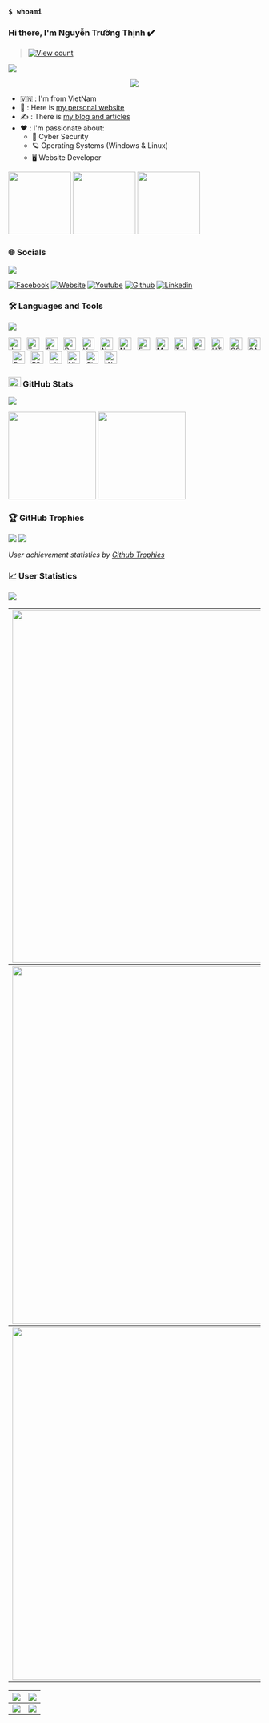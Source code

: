 ### `$ whoami`



### Hi there, I'm Nguyễn Trường Thịnh ✔️

> [![View count](https://visitcount.itsvg.in/api?id=lucthienphong1120&color=6&icon=0&pretty=true)](https://visitcount.itsvg.in/api?id=lucthienphong1120)

<img src="https://user-images.githubusercontent.com/73097560/115834477-dbab4500-a447-11eb-908a-139a6edaec5c.gif">

<p align="center" color="#36BCF7FF"><img src="https://readme-typing-svg.herokuapp.com?lines=I'm+a+Security+Engineer;I'm+a+Full+Stack+Developer;I'm+a+Blogger"></p>

- 🇻🇳 : I'm from VietNam
- 👀 : Here is <a href="https://www.ltp110.tk">my personal website</a>
- ✍️ : There is <a href="https://www.crf-blogger.gq">my blog and articles</a>
- ❤️ : I'm passionate about:
  - 🔐 Cyber Security
  - 🪐 Operating Systems (Windows & Linux)
  - 🖥️ Website Developer

<span>[<img src="https://images.credly.com/images/73d80597-c0d6-471b-b857-a418535f6dd2/Sec_Breach_Case_Studies.png" width="125">](https://www.credly.com/badges/1d9d15eb-8677-4a30-94bf-37dc373a1489)</span>
<span>[<img src="https://images.credly.com/images/4a42b9d2-df71-4d99-9bac-6069634b988a/Penetration_Testing_-_Inc_Response_Forensics.png" width="125">](https://www.credly.com/badges/41d6637d-003c-4da4-bd15-8be665cd8642)</span>
<span>[<img src="https://images.credly.com/size/340x340/images/0eedb945-52e8-4b9b-bdf6-4ebdd50ca0c8/Intro_to_Cybersec_tools_-_cyber_attacks.png" width="125">](https://www.credly.com/badges/181b0588-77bb-430a-855c-0f61d916bf64)</span>

### 🌐 Socials
<img src="https://user-images.githubusercontent.com/73097560/115834477-dbab4500-a447-11eb-908a-139a6edaec5c.gif">



[![Facebook](https://img.shields.io/badge/Facebook-1877F2?style=for-the-badge&logo=facebook&logoColor=white)](https://www.facebook.com/Thinh.NT.19/)
[![Website](https://img.shields.io/badge/website-000000?style=for-the-badge&logo=About.me&logoColor=white)](https://www.crf-blogger.gq/)
[![Youtube](https://img.shields.io/badge/YouTube-FF0000?style=for-the-badge&logo=youtube&logoColor=white)](https://youtube.com/c/CodingReshapeFuture)
[![Github](https://img.shields.io/badge/GitHub-100000?style=for-the-badge&logo=github&logoColor=white)](https://github.com/Thinhnt19)
[![Linkedin](https://img.shields.io/badge/LinkedIn-0077B5?style=for-the-badge&logo=linkedin&logoColor=white)]()

### 🛠 Languages and Tools
<img src="https://user-images.githubusercontent.com/73097560/115834477-dbab4500-a447-11eb-908a-139a6edaec5c.gif">

<span><img src="https://img.shields.io/badge/JavaScript-282C34?logo=javascript&logoColor=F7DF1E" title="JavaScript" height="25"/></span> &nbsp;
<span><img src="https://img.shields.io/badge/TypeScript-282C34?logo=typescript&logoColor=3178C6" title="TypeScript" height="25"/></span> &nbsp;
<span><img src="https://img.shields.io/badge/ReactJS-282C34?logo=react&logoColor=61DAFB" title="ReactJS" height="25"/></span> &nbsp;
<span><img src="https://img.shields.io/badge/Redux-282C34?logo=redux&logoColor=764ABC" title="Redux" height="25"/></span> &nbsp;
<span><img src="https://img.shields.io/badge/Vue.js-282C34?logo=vue.js&logoColor=4FC08D" title="Vue.js" height="25"/></span> &nbsp;
<span><img src="https://img.shields.io/badge/Nuxt.js-282C34?logo=nuxt.js&logoColor=4FC08D" title="Nuxt.js" height="25"/></span> &nbsp;
<span><img src="https://img.shields.io/badge/Node.js-282C34?logo=node.js&logoColor=00F200" title="Node.js" height="25"/></span> &nbsp;
<span><img src="https://img.shields.io/badge/Express-282C34?logo=express&logoColor=FFFFFF" title="Express.js" height="25"/></span> &nbsp;
<span><img src="https://img.shields.io/badge/MongoDB-282C34?logo=mongodb&logoColor=47A248" title="MongoDB" height="25"/></span> &nbsp;
<span><img src="https://img.shields.io/badge/Tailwind%20CSS-282C34?logo=tailwind-css&logoColor=38B2AC" title="TailwindCSS" height="25"/></span> &nbsp;
<span><img src="https://img.shields.io/badge/Three.js-282C34?logo=three.js&logoColor=FFFFFF" title="Three.js" height="25"/></span> &nbsp;
<span><img src="https://img.shields.io/badge/HTML5-282C34?logo=html5&logoColor=E34F26" title="HTML5" height="25"/></span> &nbsp;
<span><img src="https://img.shields.io/badge/CSS3-282C34?logo=css3&logoColor=1572B6" title="CSS3" height="25"/></span> &nbsp;
<span><img src="https://img.shields.io/badge/Sass-282C34?logo=sass&logoColor=CC6699" title="SASS" height="25"/></span> &nbsp;
<span><img src="https://img.shields.io/badge/Bootstrap-282C34?logo=bootstrap&logoColor=7952B3" title="Bootstrap" height="25"/></span> &nbsp;
<span><img src="https://img.shields.io/badge/ESLint-282C34?logo=eslint&logoColor=4B32C3" title="ESLint" height="25"/></span> &nbsp;
<span><img src="https://img.shields.io/badge/git-282C34?logo=git&logoColor=F05032" title="git" height="25"/></span> &nbsp;
<span><img src="https://img.shields.io/badge/VS%20Code-282C34?logo=visual-studio-code&logoColor=007ACC"  title="Visual Studio Code" height="25"/></span> &nbsp;
<span><img src="https://img.shields.io/badge/Firebase-282C34?logo=firebase&logoColor=FFCA28" title="Firebase" height="25"/></span> &nbsp;
<span><img src="https://img.shields.io/badge/WordPress-282C34?logo=wordPress&logoColor=21759B" title="WordPress" height="25"/></span> &nbsp;

### <img src="https://media.giphy.com/media/cj87CxfRtrUifF3Ryk/giphy.gif" width="25px" height="20px"> GitHub Stats
<img src="https://user-images.githubusercontent.com/73097560/115834477-dbab4500-a447-11eb-908a-139a6edaec5c.gif">

<span>[<img src="https://github-readme-stats.vercel.app/api?username=lucthienphong1120&show_icons=true&count_private=true&bg_color=30,e96443,904e95&title_color=fff&text_color=fff&include_all_commits=true" height="175">](https://github.com/Thinhnt19)</span>
<span>[<img src="https://github-readme-stats.vercel.app/api/top-langs/?username=lucthienphong1120&layout=compact&bg_color=30,e96443,904e95&title_color=fff&text_color=fff" height="175">](https://github.com/Thinhnt19)</span>

### 🏆 GitHub Trophies
<img src="https://user-images.githubusercontent.com/73097560/115834477-dbab4500-a447-11eb-908a-139a6edaec5c.gif">

<a href="https://github.com/Thinhnt19" target="_blank">
  <img src="https://github-trophies.vercel.app/?username=lucthienphong1120&theme=radical&margin-w=4&margin-h=4">
</a>

*User achievement statistics by [Github Trophies](https://github.com/Thinhnt19)*

### 📈 User Statistics
<img src="https://user-images.githubusercontent.com/73097560/115834477-dbab4500-a447-11eb-908a-139a6edaec5c.gif">

<table>
  <tbody>
    <tr>
      <td>
        <a href="https://github.com/Thinhnt19">
          <img width="705" src="https://github-readme-streak-stats.herokuapp.com/?user=lucthienphong1120&bg_color=30,e96443,904e95&title_color=fff&text_color=fff&theme=radical&hide_border=true">
        </a>
      </td>
    </tr>
  </tbody>
  <tbody>
    <tr>
      <td>
        <a href="https://github.com/Thinhnt19">
          <img width="715" src="https://github.com/Thinhnt19"/>
        </a>
      </td>
    </tr>
  </tbody>
  <tbody>
    <tr>
      <td>
        <a href="https://github.com/Thinhnt19">
          <img width="705" src="https://github.com/Thinhnt19">
        </a>
      </td>
    </tr>
  </tbody>
</table>

<table>
  <tbody>
    <tr>
      <th>
        <a href="https://github-profile-summary-cards.vercel.app/api/cards/repos-per-language?username=lucthienphong1120">
          <img src="https://github-profile-summary-cards.vercel.app/api/cards/repos-per-language?username=lucthienphong1120&theme=dracula"/>
        </a>
      </th>
      <th>
        <a href="https://github-profile-summary-cards.vercel.app/api/cards/most-commit-language?username=lucthienphong1120&">
          <img src="https://github-profile-summary-cards.vercel.app/api/cards/most-commit-language?username=lucthienphong1120&theme=dracula"/>
        </a>
      </th>
    </tr>
  </tbody>
  <tbody>
    <tr>
      <td>
        <a href="https://github-profile-summary-cards.vercel.app/api/cards/stats?username=lucthienphong1120">
          <img src="https://github-profile-summary-cards.vercel.app/api/cards/stats?username=lucthienphong1120&theme=dracula"/>
        </a>
      </td>
      <td>
        <a href="https://github-profile-summary-cards.vercel.app/api/cards/productive-time?username=lucthienphong1120">
          <img src="https://github-profile-summary-cards.vercel.app/api/cards/productive-time?username=lucthienphong1120&theme=dracula"/>
        </a>
      </td>
    </tr>
  </tbody>
</table>
